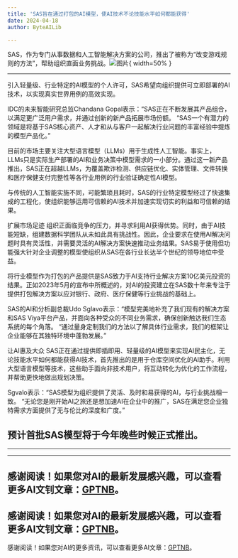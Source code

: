 ```yaml
---
title: 'SAS旨在通过打包的AI模型，使AI技术不论技能水平如何都能获得'
date: 2024-04-18
author: ByteAILib

---
```


SAS，作为专门从事数据和人工智能解决方案的公司，推出了被称为“改变游戏规则的方法”，帮助组织直面业务挑战。![图片](https://www.artificialintelligence-news.com/wp-content/uploads/sites/9/2024/04/possessed-photography-jIBMSMs4_kA-unsplash.jpg){ width=50% }

---
引入轻量级、行业特定的AI模型的个人许可，SAS希望向组织提供可立即部署的AI技术，以实现真实世界用例的高效实现。

IDC的未来智能研究总监Chandana Gopal表示：“SAS正在不断发展其产品组合，以满足更广泛用户需求，并通过创新的新产品拓展市场份额。
“SAS一个有潜力的领域是将基于SAS核心资产、人才和从与客户一起解决行业问题的丰富经验中提炼的模型产品化。”

目前的市场主要关注大型语言模型（LLMs）用于生成性人工智能。事实上，LLMs只是实际生产部署的AI和业务决策中模型需求的一小部分。通过这一新产品推出，SAS正在超越LLMs，为覆盖欺诈检测、供应链优化、实体管理、文件转换和医疗保健支付完整性等各行业用例的行业验证确定性AI模型。

与传统的人工智能实施不同，可能繁琐且耗时，SAS的行业特定模型经过了快速集成的工程化，使组织能够运用可信赖的AI技术并加速实现切实的利益和可信赖的结果。

扩展市场足迹
组织正面临竞争的压力，并寻求利用AI获得优势。同时，由于AI技能短缺，组建数据科学团队从未如此具有挑战性。因此，企业要求在使用AI解决问题时具有灵活性，并需要灵活的AI解决方案快速推动业务结果。SAS易于使用但功能强大针对企业调整的模型使组织从SAS在各行业长达半个世纪的领导地位中受益。

将行业模型作为打包的产品提供是SAS致力于AI支持行业解决方案10亿美元投资的结果。正如2023年5月的宣布中所概述的，对AI的投资建立在SAS数十年来专注于提供打包解决方案以应对银行、政府、医疗保健等行业挑战的基础上。

SAS的AI和分析副总裁Udo Sglavo表示：“模型完美地补充了我们现有的解决方案和SAS Viya平台产品，并面向各种受众的不同业务需求，确保创新触达我们生态系统的每个角落。
“通过量身定制我们的方法以了解具体行业需求，我们的框架让企业能够在其独特环境中蓬勃发展。”

让AI惠及大众
SAS正在通过提供即插即用、轻量级的AI模型来实现AI民主化，无论技能水平如何都能获得AI技术，首先推出的是用于仓库空间优化的AI助手。利用大型语言模型等技术，这些助手面向非技术用户，将互动转化为优化的工作流程，并帮助更快地做出规划决策。

Sgvalo表示：“SAS模型为组织提供了灵活、及时和易获得的AI，与行业挑战相一致。
“无论您是刚开始AI之旅还是想加速AI在企业中的推广，SAS在满足您企业独特需求方面提供了无与伦比的深度和广度。”

预计首批SAS模型将于今年晚些时候正式推出。
---
---

---
感谢阅读！如果您对AI的最新发展感兴趣，可以查看更多AI文钊文章：[GPTNB](https://gptnb.com)。
---
感谢阅读！如果您对AI的最新发展感兴趣，可以查看更多AI文钊文章：[GPTNB](https://gptnb.com)。
---
感谢阅读！如果您对AI的更多资讯，可以查看更多AI文章：[GPTNB](https://gptnb.com)。